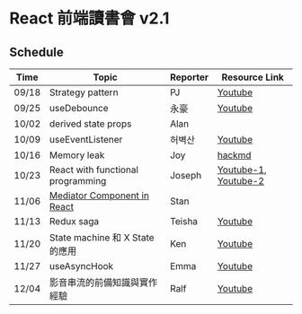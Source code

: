 # React 前端讀書會 v2.1

## Schedule

| Time  | Topic                                                        | Reporter | Resource Link                                                |
| ----- | ------------------------------------------------------------ | -------- | ------------------------------------------------------------ |
| 09/18 | Strategy pattern                                             | PJ       | [Youtube](https://www.youtube.com/watch?v=2S3wkS_lXkA&list=PLIoQk0yF-htGsRxlqILXLhXWXIY9iIKsl&index=17) |
| 09/25 | useDebounce                                                  | 永豪     | [Youtube](https://www.youtube.com/watch?v=sD-7K4zyNUQ&list=PLIoQk0yF-htGsRxlqILXLhXWXIY9iIKsl&index=18) |
| 10/02 | derived state props                                          | Alan     |                                                              |
| 10/09 | useEventListener                                             | 허벽산   | [Youtube](https://www.youtube.com/watch?v=M6RbI72ZCws&list=PLIoQk0yF-htGsRxlqILXLhXWXIY9iIKsl&index=20) |
| 10/16 | Memory leak                                                  | Joy      | [hackmd](https://hackmd.io/SdgPPocLQL-JEdX3ohe96g?view)      |
| 10/23 | React with functional programming                            | Joseph   | [Youtube-1](https://www.youtube.com/watch?v=-CqIZBrH8_w&list=PLIoQk0yF-htGsRxlqILXLhXWXIY9iIKsl&index=21), [Youtube-2](https://www.youtube.com/watch?v=uqZf2Gbmu2U&list=PLIoQk0yF-htGsRxlqILXLhXWXIY9iIKsl&index=22) |
| 11/06 | [Mediator Component in React](https://www.robinwieruch.de/react-mediator-component/) | Stan     |                                                              |
| 11/13 | Redux saga                                                   | Teisha   | [Youtube](https://www.youtube.com/watch?v=yFnm4ZWyBxo&list=PLIoQk0yF-htGsRxlqILXLhXWXIY9iIKsl&index=23) |
| 11/20 | State machine 和 X State 的應用                              | Ken      | [Youtube](https://www.youtube.com/watch?v=qU7TiD_Q_Ww&list=PLIoQk0yF-htGsRxlqILXLhXWXIY9iIKsl&index=24) |
| 11/27 | useAsyncHook                                                 | Emma     | [Youtube](https://www.youtube.com/watch?v=v8o3Tl7vAMo&list=PLIoQk0yF-htGsRxlqILXLhXWXIY9iIKsl&index=24) |
| 12/04 | 影音串流的前備知識與實作經驗                                 | Ralf     | [Youtube](https://www.youtube.com/watch?v=ys2bd-b2PVg&list=PLIoQk0yF-htGsRxlqILXLhXWXIY9iIKsl&index=26) |